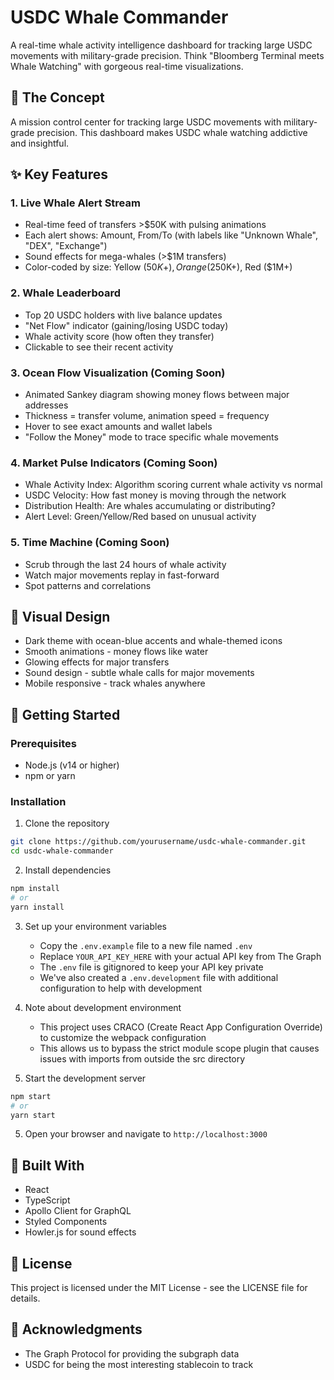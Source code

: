 # USDC Whale Commander

A real-time whale activity intelligence dashboard for tracking large USDC movements with military-grade precision. Think "Bloomberg Terminal meets Whale Watching" with gorgeous real-time visualizations.

## 🎯 The Concept

A mission control center for tracking large USDC movements with military-grade precision. This dashboard makes USDC whale watching addictive and insightful.

## ✨ Key Features

### 1. Live Whale Alert Stream
- Real-time feed of transfers >$50K with pulsing animations
- Each alert shows: Amount, From/To (with labels like "Unknown Whale", "DEX", "Exchange")
- Sound effects for mega-whales (>$1M transfers)
- Color-coded by size: Yellow ($50K+), Orange ($250K+), Red ($1M+)

### 2. Whale Leaderboard
- Top 20 USDC holders with live balance updates
- "Net Flow" indicator (gaining/losing USDC today)
- Whale activity score (how often they transfer)
- Clickable to see their recent activity

### 3. Ocean Flow Visualization (Coming Soon)
- Animated Sankey diagram showing money flows between major addresses
- Thickness = transfer volume, animation speed = frequency
- Hover to see exact amounts and wallet labels
- "Follow the Money" mode to trace specific whale movements

### 4. Market Pulse Indicators (Coming Soon)
- Whale Activity Index: Algorithm scoring current whale activity vs normal
- USDC Velocity: How fast money is moving through the network
- Distribution Health: Are whales accumulating or distributing?
- Alert Level: Green/Yellow/Red based on unusual activity

### 5. Time Machine (Coming Soon)
- Scrub through the last 24 hours of whale activity
- Watch major movements replay in fast-forward
- Spot patterns and correlations

## 🎨 Visual Design
- Dark theme with ocean-blue accents and whale-themed icons
- Smooth animations - money flows like water
- Glowing effects for major transfers
- Sound design - subtle whale calls for major movements
- Mobile responsive - track whales anywhere

## 🚀 Getting Started

### Prerequisites
- Node.js (v14 or higher)
- npm or yarn

### Installation

1. Clone the repository
```bash
git clone https://github.com/yourusername/usdc-whale-commander.git
cd usdc-whale-commander
```

2. Install dependencies
```bash
npm install
# or
yarn install
```

3. Set up your environment variables
   - Copy the `.env.example` file to a new file named `.env`
   - Replace `YOUR_API_KEY_HERE` with your actual API key from The Graph
   - The `.env` file is gitignored to keep your API key private
   - We've also created a `.env.development` file with additional configuration to help with development

4. Note about development environment
   - This project uses CRACO (Create React App Configuration Override) to customize the webpack configuration
   - This allows us to bypass the strict module scope plugin that causes issues with imports from outside the src directory

4. Start the development server
```bash
npm start
# or
yarn start
```

5. Open your browser and navigate to `http://localhost:3000`

## 🔧 Built With
- React
- TypeScript
- Apollo Client for GraphQL
- Styled Components
- Howler.js for sound effects

## 📝 License
This project is licensed under the MIT License - see the LICENSE file for details.

## 🙏 Acknowledgments
- The Graph Protocol for providing the subgraph data
- USDC for being the most interesting stablecoin to track
